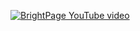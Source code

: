 [![BrightPage YouTube video](https://img.youtube.com/vi/_oO53UREiCM/0.jpg)](https://www.youtube.com/watch?v=_oO53UREiCM)
